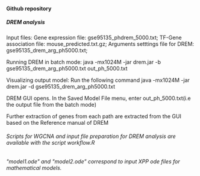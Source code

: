 #### Github repository

##### DREM analysis
Input files: 
Gene expression file: gse95135_phdrem_5000.txt;
TF-Gene association file:  mouse_predicted.txt.gz;
Arguments setttings file for DREM: gse95135_drem_arg_ph5000.txt;

Running DREM in batch mode: java -mx1024M -jar drem.jar -b gse95135_drem_arg_ph5000.txt out_ph_5000.txt

Visualizing output model: Run the following command 
java -mx1024M -jar drem.jar -d gse95135_drem_arg_ph5000.txt

DREM GUI opens. In the Saved Model File menu, enter out_ph_5000.txt(i.e the output file from the batch mode)

Further extraction of genes from each path are extracted from the GUI based on the Reference manual of DREM

###### Scripts for WGCNA and input file preparation for DREM analysis are available with the script workflow.R

###### "model1.ode" and "model2.ode" correspond to input XPP ode files for mathematical models.



